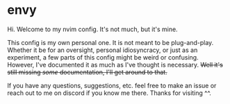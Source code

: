 # envy

Hi. Welcome to my nvim config. It's not much, but it's mine.

This config is my own personal one. It is not meant to be plug-and-play.
Whether it be for an oversight, personal idiosyncracy, or just as an
experiment, a few parts of this config might be weird or confusing. However,
I've documented it as much as I've thought is necessary. ~~Well it's still
missing _some_ documentation, I'll get around to that.~~

If you have any questions, suggestions, etc. feel free to make an issue or
reach out to me on discord if you know me there. Thanks for visiting ^^.
